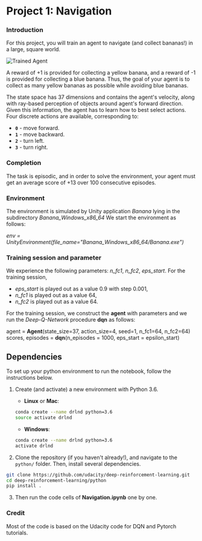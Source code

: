 [//]: # (Image References)

[image1]: https://user-images.githubusercontent.com/10624937/42135619-d90f2f28-7d12-11e8-8823-82b970a54d7e.gif "Trained Agent"

# Project 1: Navigation

### Introduction

For this project, you will train an agent to navigate (and collect bananas!) in a large, square world.  

![Trained Agent][image1]

A reward of +1 is provided for collecting a yellow banana, and a reward of -1 is provided for collecting a blue banana.  Thus, the goal of your agent is to collect as many yellow bananas as possible while avoiding blue bananas.  

The state space has 37 dimensions and contains the agent's velocity, along with ray-based perception of objects around agent's forward direction.  Given this information, the agent has to learn how to best select actions.  Four discrete actions are available, corresponding to:
- **`0`** - move forward.
- **`1`** - move backward.
- **`2`** - turn left.
- **`3`** - turn right.

### Completion
The task is episodic, and in order to solve the environment, your agent must get an average score of +13 over 100 consecutive episodes.

### Environment

The environment is simulated by Unity application _Banana_ lying in the subdirectory _Banana_Windows_x86_64_
We start the environment as follows:

_env = UnityEnvironment(file_name="Banana_Windows_x86_64/Banana.exe")_

### Training session and parameter

We experience the following parameters:  _n_fc1_, _n_fc2_,  _eps_start_.
For the training session, 
 * _eps_start_ is played out as a value 0.9 with step 0.001, 
 * _n_fc1_ is played out as a value 64,
 * _n_fc2_ is played out as a value 64.

For the training session, we construct the **agent** with parameters
and we run the *Deep-Q-Network* procedure **dqn** as follows:

  agent = **Agent**(state_size=37, action_size=4, seed=1, n_fc1=64, n_fc2=64)       
  scores, episodes = **dqn**(n_episodes = 1000, eps_start = epsilon_start)
  
## Dependencies

To set up your python environment to run the notebook, follow the instructions below.

1. Create (and activate) a new environment with Python 3.6.

	- __Linux__ or __Mac__: 
	```bash
	conda create --name drlnd python=3.6
	source activate drlnd
	```
	- __Windows__: 
	```bash
	conda create --name drlnd python=3.6 
	activate drlnd
	```
	
2. Clone the repository (if you haven't already!), and navigate to the `python/` folder.  Then, install several dependencies.
```bash
git clone https://github.com/udacity/deep-reinforcement-learning.git
cd deep-reinforcement-learning/python
pip install .
```

3. Then run the code cells of **Navigation.ipynb** one by one.
  
### Credit

Most of the code is based on the Udacity code for DQN and Pytorch tutorials.
